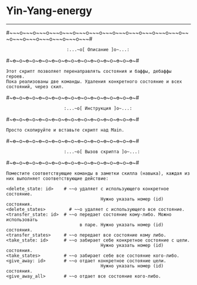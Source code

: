 # Yin-Yang-energy #
<hr>
#~~~o~~~o~~~o~~~o~~~o~~~o~~~o~~~o~~~o~~~o~~~o~~~o~~~o~~~o~~~o~~~o~~~o~~~o~~~o~~~#

                           :...~o[ Описание ]o~...:
						   
#~~~o~~~o~~~o~~~o~~~o~~~o~~~o~~~o~~~o~~~o~~~o~~~o~~~o~~~o~~~o~~~o~~~o~~~o~~~o~~~#

    Этот скрипт позволяет перенаправлять состояния и баффы, дебаффы героев.
    Пока реализованы две команды. Удаления конкретного состояние и всех 
    состояний, через скил.
	
#~~~o~~~o~~~o~~~o~~~o~~~o~~~o~~~o~~~o~~~o~~~o~~~o~~~o~~~o~~~o~~~o~~~o~~~o~~~o~~~#

                          :...~o[ Инструкция ]o~...:
						  
#~~~o~~~o~~~o~~~o~~~o~~~o~~~o~~~o~~~o~~~o~~~o~~~o~~~o~~~o~~~o~~~o~~~o~~~o~~~o~~~#

    Просто скопируйте и вставьте скрипт над Main. 
	
#~~~o~~~o~~~o~~~o~~~o~~~o~~~o~~~o~~~o~~~o~~~o~~~o~~~o~~~o~~~o~~~o~~~o~~~o~~~o~~~#

                          :...~o[ Вызов скрипта ]o~...:
						  
#~~~o~~~o~~~o~~~o~~~o~~~o~~~o~~~o~~~o~~~o~~~o~~~o~~~o~~~o~~~o~~~o~~~o~~~o~~~o~~~#

    Поместите соответствующие команды в заметки скилла (навыка), каждая из 
    них выполняет соответствующие действие:
	
    <delete_state: id>	  # ~~o удаляет с использующего конкретное состояние. 
                                        Нужно указать номер (id) состояния.
    <delete_states>		    # ~~o удаляет с использующего все состояние. 	
    <transfer_state: id>  # ~~o передает состояние кому-либо. Можно использовать
                                в паре. Нужно указать номер (id) состояния.								
    <transfer_states>     # ~~o передает все состояние кому либо.	
    <take_state: id>      # ~~o забирает себе конкретное состояние с цели.
                                        Нужно указать номер (id) состояния.										
    <take_states>         # ~~o забирает себе все состояние кого-либо.	
    <give_away: id>       # ~~o отдает конкретное состояние цели.
                                        Нужно указать номер (id) состояния.										
    <give_away_all>       # ~~o отдает все состояние кого-либо.
